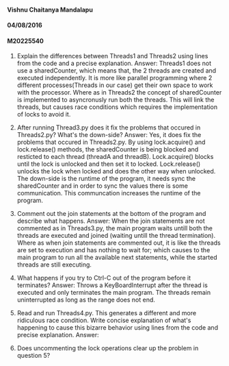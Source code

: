 #### Vishnu Chaitanya Mandalapu
#### 04/08/2016
#### M20225540

1. Explain the differences between Threads1 and Threads2 using lines from the code and a precise explanation.
Answer: Threads1 does not use a sharedCounter, which means that, the 2 threads are created and executed independently. It is more like parallel programming where 2 different processes(Threads in our case) get their own space to work with the processor. Where as in Threads2 the concept of sharedCounter is implemented to asyncronusly run both the threads. This will link the threads, but causes race conditions which requires the implementation of locks to avoid it.

2. After running Thread3.py does it fix the problems that occured in Threads2.py? What's the down-side?
Answer: Yes, it does fix the problems that occured in Threads2.py. By using lock.acquire() and lock.release() methods, the sharedCounter is being blocked and resticted to each thread (threadA and threadB). Lock.acquire() blocks until the lock is unlocked and then set it to locked. Lock.release() unlocks the lock when locked and does the other way when unlocked. The down-side is the runtime of the program, it needs sync the sharedCounter and in order to sync the values there is some communication. This communcation increases the runtime of the program.

3. Comment out the join statements at the bottom of the program and describe what happens.
Answer: When the join statements are not commented as in Threads3.py, the main program waits untill both the threads are executed and joined (waiting untill the thread termination). Where as when join statements are commented out, it is like the threads are set to execution and has nothing to wait for; which causes to the main program to run all the available next statements, while the started threads are still executing.

4. What happens if you try to Ctrl-C out of the program before it terminates?
Answer: Throws a KeyBoardInterrupt after the thread is executed and only terminates the main program. The threads remain uninterrupted as long as the range does not end.

5. Read and run Threads4.py. This generates a different and more ridiculous race condition. Write concise explanation of what's happening to cause this bizarre behavior using lines from the code and precise explanation.
Answer:

6. Does uncommenting the lock operations clear up the problem in question 5?
